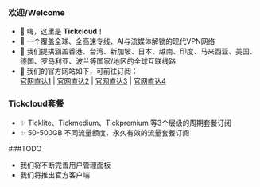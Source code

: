 ### 欢迎/Welcome
- 👋 嗨，这里是 **Tickcloud**！
- 👀 一个覆盖全球、全高速专线、AI与流媒体解锁的现代VPN网络
- 🌱 我们提拱涵盖香港、台湾、新加坡、日本、越南、印度、马来西亚、美国、德国、罗马利亚、波兰等国家/地区的全球互联线路
- 💞️ 我们的官方网站如下，可前往订阅：<br>
     [官网直达1](https://www.tickcloud.net)  |  [官网直达2](https://www.tickcloud.site)  |   [官网直达3](https://www.tickcloud.link)  |   [官网直达4](https://www.tickcloud.online)

### Tickcloud套餐
- ✨ Ticklite、Tickmedium、Tickpremium 等3个层级的周期套餐订阅
- ✨ 50-500GB 不同流量额度、永久有效的流量套餐订阅

###TODO
- 我们将不断完善用户管理面板
- 我们将推出官方客户端
<!---
tick99/tick99 is a ✨ special ✨ repository because its `README.md` (this file) appears on your GitHub profile.
You can click the Preview link to take a look at your changes.
--->
